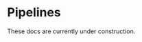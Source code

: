 Pipelines
=========
These docs are currently under construction.

<!--
Pipelines are multi-stage data workflows, composed of multiple streams, structured as a directed acyclic graph (DAG). Pipelines provide transactional guarantees for multi-stage asynchronous workflows. Pipelines orchestrate the delivery of events to specific pipeline stages, collect outputs from pipeline stages, and enforce stage execution order. Pipelines provide a source of truth for codifying asynchronous event-driven architectures.

## Schema
Pipelines are declared in YAML as part of the [Schema Management system](./schema.md). The schema for the `Pipeline` object is as follows:

```yaml
## The kind of object being defined. In this case, a pipeline.
kind: Pipeline
## The namespace in which this pipeline is to be created.
namespace: required string
## The name of the pipeline. Each pipeline must have a unique name per namespace.
name: required string

## The stream from which this pipeline may be triggered. Only events on this
## stream will trigger this pipeline. The trigger stream must exist in the
## same namespace as the pipeline.
inputStream: required string

## Optional event types of events on the input stream which should trigger new
## instances of this pipeline.
##
## If no triggers are decalred, then all events published to the input stream
## will create new pipeline instances.
triggers:
  - string

## `optional array of <stage>`: An array all stages of which this pipeline is
## composed. Pipelines are composed of one or more stages.
stages:
  ## The name of the stage. Each stage has a unique name per pipeline.
  - name: required string

    ## `optional array of string`: A stage will be executed after all of the
    ## stages in its `after` array have successfully completed.
    ##
    ## Execution order must be acyclic. If this value is empty or omitted,
    ## then this stage is considered to be an initial stage of the pipeline,
    ## and will be invoked with a copy of the event which triggered
    ## the pipeline.
    after:
      ## The name of another stage in this pipeline.
      - required string

    ## `optional array of string`: Stages may depend upon the output of
    ## earlier stages, which also implies an `after` relationship with the
    ## specified stages.
    ##
    ## If no dependencies are declared, then the stage will be provided with
    ## the root event which triggered the respective pipeline instance. The
    ## root event can be referred to directly as `root_event` along with
    ## other stages.
    dependencies:
      ## The name of a stage from this pipeline, or the special name
      ## `root_event` which refers to the root event of a pipeline instance.
      - required string
```

### Details
- Pipelines can be updated the same way all other Hadron schema objects can be updated. See the [Schema Management](./schema.md) chapter for more details.
- Pipeline names may be 1-100 characters long, containing only `[-_.a-zA-Z0-9]`. The `.` can be used to form hierarchies for authorization matching wildcards.
- Pipelines may be composed of 1 or more stages (nodes of the graph).
- The flow of data through the pipeline — inputs and outputs — are the edges of the graph.
- Pipelines may have more than one initial stage. All initial stages of a pipeline will receive a copy of the event which triggered the pipeline.
- Pipelines are exclusive. They represent a single type of action to be taken over the data moving through the pipeline. All consumers of pipeline stages will be treated as being part of the same consumer group and messages will be load balanced across all consumers.
- Pipelines have unique names.
- Pipelines are directed acyclic graphs, cycles are not allowed.
- Hadron ensures that the output of a stage is delivered to all downstream stages with a connected edge, and that the message is `ack`'ed transactionally along with the delivery of that output. This greatly reduces the overhead of error handling and minimizes the difficulties of modelling idempotent workflows.
- Pipeline stages may execute in parallel when stages are children of the same parent stage in the graph, or in serial order when stages are ordered one after another in the graph. The `dependencies` & `after` keywords control this behavior.

## Consumers
Pipeline stages must each be individually subscribed to useing the pipelines subscription API. The pipelines subscription API is uniform for all stages, and allows consumers to think purely in terms of reciving inputs and producing outputs. Hadron consumers are channel based, and multiple channels may exist per network connection to the Hadron cluster. -->
